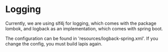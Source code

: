 # Logging

Currently, we are using slf4j for logging, which comes with the package lombok, and logback as an implementation, which comes with spring boot.

The configuration can be found in 'resources/logback-spring.xml'. If you change the config, you must build lapis again.